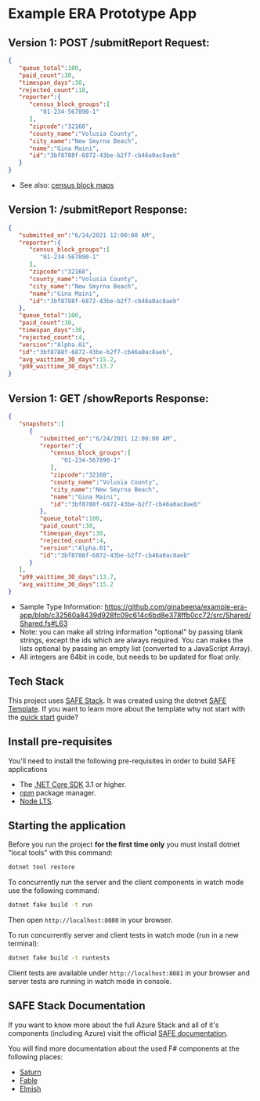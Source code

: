 # Example ERA Prototype App

## Version 1: POST /submitReport Request:

```json
{
   "queue_total":100,
   "paid_count":30,
   "timespan_days":30,
   "rejected_count":10,
   "reporter":{
      "census_block_groups":[
         "01-234-567890-1"
      ],
      "zipcode":"32168",
      "county_name":"Volusia County",
      "city_name":"New Smyrna Beach",
      "name":"Gina Maini",
      "id":"3bf8788f-6872-43be-b2f7-cb46a0ac8aeb"
   }
}  
```

* See also: [census block maps](https://www.census.gov/geographies/reference-maps/2010/geo/2010-census-block-maps.html)

## Version 1: /submitReport Response:

```json
{
   "submitted_on":"6/24/2021 12:00:00 AM",
   "reporter":{
      "census_block_groups":[
         "01-234-567890-1"
      ],
      "zipcode":"32168",
      "county_name":"Volusia County",
      "city_name":"New Smyrna Beach",
      "name":"Gina Maini",
      "id":"3bf8788f-6872-43be-b2f7-cb46a0ac8aeb"
   },
   "queue_total":100,
   "paid_count":30,
   "timespan_days":30,
   "rejected_count":4,
   "version":"Alpha.01",
   "id":"3bf8788f-6872-43be-b2f7-cb46a0ac8aeb",
   "avg_waittime_30_days":15.2,
   "p99_waittime_30_days":13.7
}
```

## Version 1: GET /showReports Response:

```json
{
   "snapshots":[
      {
         "submitted_on":"6/24/2021 12:00:00 AM",
         "reporter":{
            "census_block_groups":[
               "01-234-567890-1"
            ],
            "zipcode":"32168",
            "county_name":"Volusia County",
            "city_name":"New Smyrna Beach",
            "name":"Gina Maini",
            "id":"3bf8788f-6872-43be-b2f7-cb46a0ac8aeb"
         },
         "queue_total":100,
         "paid_count":30,
         "timespan_days":30,
         "rejected_count":4,
         "version":"Alpha.01",
         "id":"3bf8788f-6872-43be-b2f7-cb46a0ac8aeb"
      }
   ],
   "p99_waittime_30_days":13.7,
   "avg_waittime_30_days":15.2
}
```

* Sample Type Information: https://github.com/ginabeena/example-era-app/blob/c32560a8439d928fc09c614c6bd8e378ffb0cc72/src/Shared/Shared.fs#L63
* Note: you can make all string information "optional" by passing blank strings, except the ids which are always required. You can makes the lists optional by passing an empty list (converted to a JavaScript Array). 
* All integers are 64bit in code, but needs to be updated for float only. 

## Tech Stack

This project uses [SAFE Stack](https://safe-stack.github.io/). It was created using the dotnet [SAFE Template](https://safe-stack.github.io/docs/template-overview/). If you want to learn more about the template why not start with the [quick start](https://safe-stack.github.io/docs/quickstart/) guide?

## Install pre-requisites
You'll need to install the following pre-requisites in order to build SAFE applications

* The [.NET Core SDK](https://www.microsoft.com/net/download) 3.1 or higher.
* [npm](https://nodejs.org/en/download/) package manager.
* [Node LTS](https://nodejs.org/en/download/).

## Starting the application
Before you run the project **for the first time only** you must install dotnet "local tools" with this command:

```bash
dotnet tool restore
```

To concurrently run the server and the client components in watch mode use the following command:

```bash
dotnet fake build -t run
```

Then open `http://localhost:8080` in your browser.

To run concurrently server and client tests in watch mode (run in a new terminal):

```bash
dotnet fake build -t runtests
```

Client tests are available under `http://localhost:8081` in your browser and server tests are running in watch mode in console.

## SAFE Stack Documentation
If you want to know more about the full Azure Stack and all of it's components (including Azure) visit the official [SAFE documentation](https://safe-stack.github.io/docs/).

You will find more documentation about the used F# components at the following places:

* [Saturn](https://saturnframework.org/docs/)
* [Fable](https://fable.io/docs/)
* [Elmish](https://elmish.github.io/elmish/)
